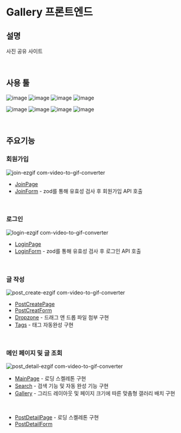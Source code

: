 # Gallery 프론트엔드
## 설명
사진 공유 사이트

<br/>

## 사용 툴
![image](https://img.shields.io/badge/JavaScript-323330?style=for-the-badge&logo=javascript&logoColor=F7DF1E)
![image](https://img.shields.io/badge/next%20js-000000?style=for-the-badge&logo=nextdotjs&logoColor=white)
![image](https://img.shields.io/badge/React-20232A?style=for-the-badge&logo=react&logoColor=61DAFB)
![image](	https://img.shields.io/badge/axios-671ddf?&style=for-the-badge&logo=axios&logoColor=white)

![image](https://img.shields.io/badge/Python-FFD43B?style=for-the-badge&logo=python&logoColor=blue)
![image](https://img.shields.io/badge/Django-092E20?style=for-the-badge&logo=django&logoColor=green)
![image](https://img.shields.io/badge/django%20rest-ff1709?style=for-the-badge&logo=django&logoColor=white)
![image](https://img.shields.io/badge/PostgreSQL-316192?style=for-the-badge&logo=postgresql&logoColor=white)

<br/>

## 주요기능
### 회원가입  
![join-ezgif com-video-to-gif-converter](https://github.com/5121eun/gallery_front/assets/121006954/05fd4613-1fb9-49be-9c37-cb49245ee886)

- [JoinPage](https://github.com/5121eun/gallery_front/blob/main/app/account/join/page.tsx#L3)
- [JoinForm](https://github.com/5121eun/gallery_front/blob/main/app/ui/account/join/joinform.tsx#L13) - zod를 통해 유효성 검사 후 회원가입 API 호출
<br/>

### 로그인  
![login-ezgif com-video-to-gif-converter](https://github.com/5121eun/gallery_front/assets/121006954/b4e5b66e-fc8c-472f-aa9f-fa831f20f109)


- [LoginPage](https://github.com/5121eun/gallery_front/blob/main/app/account/login/page.tsx#L3)
- [LoginForm](https://github.com/5121eun/gallery_front/blob/main/app/ui/account/login/loginform.tsx#L13) - zod를 통해 유효성 검사 후 로그인 API 호출
<br/>

### 글 작성
![post_create-ezgif com-video-to-gif-converter](https://github.com/5121eun/gallery_front/assets/121006954/1f5f9825-f993-4867-bc07-a0b01b805b80)


- [PostCreatePage](https://github.com/5121eun/gallery_front/blob/main/app/post/create/page.tsx#L3)
- [PostCreatForm](https://github.com/5121eun/gallery_front/blob/main/app/ui/post/create/post-create-form.tsx#L14)
- [Dropzone](https://github.com/5121eun/gallery_front/blob/main/app/ui/post/dropzone.tsx#L6) - 드래그 앤 드롭 파일 첨부 구현
- [Tags](https://github.com/5121eun/gallery_front/blob/main/app/ui/post/tags.tsx#L13) - 태그 자동완성 구현
<br/>

### 메인 페이지 및 글 조회
![post_detail-ezgif com-video-to-gif-converter](https://github.com/5121eun/gallery_front/assets/121006954/17a4b5b4-8605-4bd8-9db1-b337b637bd85)

- [MainPage](https://github.com/5121eun/gallery_front/blob/main/app/page.tsx#L7) - 로딩 스켈레톤 구현
- [Search](https://github.com/5121eun/gallery_front/blob/main/app/ui/search.tsx#L8) - 검색 기능 및 자동 완성 기능 구현
- [Gallery](https://github.com/5121eun/gallery_front/blob/main/app/ui/gallery.tsx#L10) - 그리드 레이아웃 및 페이지 크기에 따른 맞춤형 갤러리 배치 구현
<br/>

- [PostDetailPage](https://github.com/5121eun/gallery_front/blob/main/app/post/%5Bid%5D/detail/page.tsx#L6) - 로딩 스켈레톤 구현
- [PostDetailForm](https://github.com/5121eun/gallery_front/blob/main/app/ui/post/detail/post-detail-form.tsx#L16)
  
